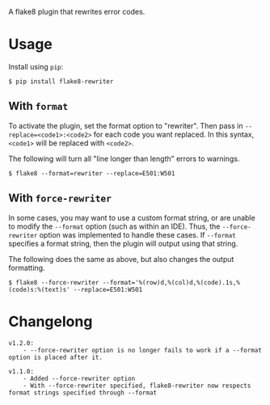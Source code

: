 A flake8 plugin that rewrites error codes.

# Usage

Install using `pip`:
```
$ pip install flake8-rewriter
```

## With `format`
To activate the plugin, set the format option to "rewriter". Then pass in `--replace=<code1>:<code2>` for each code you want replaced. In this syntax, `<code1>` will be replaced with `<code2>`.

The following will turn all "line longer than length" errors to warnings.
```
$ flake8 --format=rewriter --replace=E501:W501
```

## With `force-rewriter`

In some cases, you may want to use a custom format string, or are unable to modify the `--format` option (such as within an IDE). Thus, the `--force-rewriter` option was implemented to handle these cases. If `--format` specifies a format string, then the plugin will output using that string.

The following does the same as above, but also changes the output formatting.
```
$ flake8 --force-rewriter --format='%(row)d,%(col)d,%(code).1s,%(code)s:%(text)s' --replace=E501:W501
```

# Changelong

```
v1.2.0:
    - --force-rewriter option is no longer fails to work if a --format option is placed after it.

v1.1.0:
    - Added --force-rewriter option
    - With --force-rewriter specified, flake8-rewriter now respects format strings specified through --format
```
